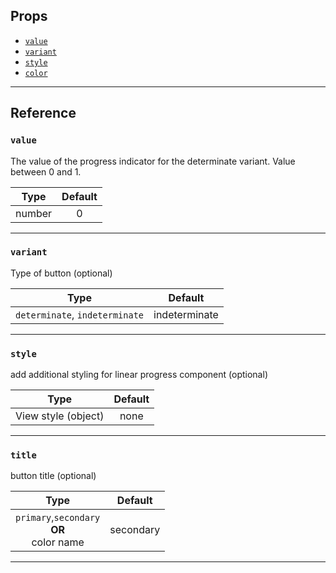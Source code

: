 ## Props

- [`value`](#value)
- [`variant`](#variant)
- [`style`](#style)
- [`color`](#color)

---

## Reference

### `value`

The value of the progress indicator for the determinate variant. Value between 0 and 1.

|  Type  | Default |
| :----: | :-----: |
| number |    0    |

---

### `variant`

Type of button (optional)

|              Type              |    Default    |
| :----------------------------: | :-----------: |
| `determinate`, `indeterminate` | indeterminate |

---

### `style`

add additional styling for linear progress component (optional)

|        Type         | Default |
| :-----------------: | :-----: |
| View style (object) |  none   |

---

### `title`

button title (optional)

|                       Type                       |  Default  |
| :----------------------------------------------: | :-------: |
| `primary`,`secondary` <br/>**OR**<br/>color name | secondary |

---
